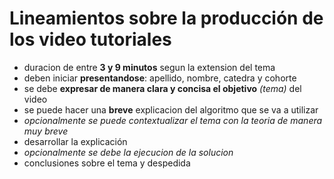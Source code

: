 # Lineamientos sobre la producción de los video tutoriales

- duracion de entre **3 y 9 minutos** segun la extension del tema
- deben iniciar **presentandose**: apellido, nombre, catedra y cohorte
- se debe **expresar de manera clara y concisa el objetivo** *(tema)* del video
- se puede hacer una **breve** explicacion del algoritmo que se va a utilizar
- *opcionalmente se puede contextualizar el tema con la teoria de manera muy breve*
- desarrollar la explicación
- *opcionalmente se debe la ejecucion de la solucion*
- conclusiones sobre el tema y despedida